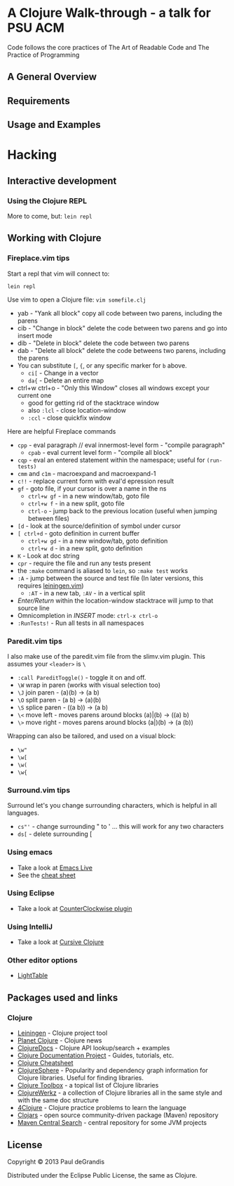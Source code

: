 A Clojure Walk-through - a talk for PSU ACM
============================================
Code follows the core practices of The Art of Readable Code and The Practice of Programming


A General Overview
-------------------


Requirements
------------


Usage and Examples
------------------


Hacking
=======

Interactive development
------------------------

### Using the Clojure REPL

More to come, but: `lein repl`

Working with Clojure
--------------------
### Fireplace.vim tips

Start a repl that vim will connect to:

    lein repl

Use vim to open a Clojure file: `vim somefile.clj`

 * yab - "Yank all block" copy all code between two parens, including the parens
 * cib - "Change in block" delete the code between two parens and go into insert mode
 * dib - "Delete in block" delete the code between two parens
 * dab - "Delete all block" delete the code betweens two parens, including the parens
 * You can substitute `[`, `{`, or any specific marker for `b` above.
   * `ci[` - Change in a vector
   * `da{` - Delete an entire map
 * ctrl+w ctrl+o - "Only this Window" closes all windows except your current one
   * good for getting rid of the stacktrace window
   * also `:lcl` - close location-window
   * `:ccl` - close quickfix window

Here are helpful Fireplace commands

 * `cpp` - eval paragraph // eval innermost-level form - "compile paragraph"
   * `cpab` - eval current level form - "compile all block"
 * `cqp` - eval an entered statement within the namespace; useful for `(run-tests)`
 * `cmm` and `c1m` - macroexpand and macroexpand-1
 * `c!!` - replace current form with eval'd epression result
 * `gf`  - goto file, if your cursor is over a name in the ns
   * `ctrl+w gf` - in a new window/tab, goto file
   * `ctrl+w f` - in a new split, goto file
   * `ctrl-o` - jump back to the previous location (useful when jumping between files)
 * `[d`  - look at the source/definition of symbol under cursor
 * `[ ctrl+d`  - goto definition in current buffer
   * `ctrl+w gd` - in a new window/tab, goto definition
   * `ctrl+w d` - in a new split, goto definition
 * `K`   - Look at doc string
 * `cpr` - require the file and run any tests present
 * the `:make` command is aliased to `lein`, so `:make test` works
 * `:A` - jump between the source and test file (In later versions, this requires [leiningen.vim](https://github.com/tpope/vim-leiningen))
   * `:AT` - in a new tab, `:AV` - in a vertical split
 * *Enter/Return* within the location-window stacktrace will jump to that source line
 * Omnicompletion in *INSERT* mode: `ctrl-x ctrl-o`
 * `:RunTests!` - Run all tests in all namespaces

### Paredit.vim tips

I also make use of the paredit.vim file from the slimv.vim plugin. This assumes your `<leader>` is `\`

 * `:call PareditToggle()` - toggle it on and off.
 * `\W` wrap in paren (works with visual selection too)
 * `\J` join paren - (a)(b) -> (a b)
 * `\O` split paren - (a b) -> (a)(b)
 * `\S` splice paren - ((a b)) -> (a b)
 * `\<` move left - moves parens around blocks (a)|(b) -> ((a) b)
 * `\>` move right - moves parens around blocks (a|)(b) -> (a (b))

Wrapping can also be tailored, and used on a visual block:

 * `\w"`
 * `\w[`
 * `\w(`
 * `\w{`

### Surround.vim tips

Surround let's you change surrounding characters, which is helpful in all languages.

 * `cs"'` - change surrounding " to '  ... this will work for any two characters
 * `ds[` - delete surrounding \[


### Using emacs

 * Take a look at [Emacs Live](https://github.com/overtone/emacs-live)
 * See the [cheat sheet](./emacs-cheat-sheet.mkd)


### Using Eclipse

 * Take a look at [CounterClockwise plugin](http://code.google.com/p/counterclockwise/)

### Using IntelliJ

 * Take a look at [Cursive Clojure](https://cursiveclojure.com/)

### Other editor options

 * [LightTable](http://www.lighttable.com/)


Packages used and links
-----------------------

### Clojure

 * [Leiningen](https://github.com/technomancy/leiningen) - Clojure project tool
 * [Planet Clojure](http://clojure.in/) - Clojure news
 * [ClojureDocs](http://clojuredocs.org/quickref/Clojure%20Core) - Clojure API lookup/search + examples
 * [Clojure Documentation Project](http://clojure-doc.org/) - Guides, tutorials, etc.
 * [Clojure Cheatsheet](http://jafingerhut.github.io/cheatsheet-clj-1.3/cheatsheet-tiptip-cdocs-summary.html)
 * [ClojureSphere](http://www.clojuresphere.com/) - Popularity and dependency graph information for Clojure libraries.  Useful for finding libraries.
 * [Clojure Toolbox](http://www.clojure-toolbox.com/) - a topical list of Clojure libraries
 * [ClojureWerkz](http://clojurewerkz.org/) - a collection of Clojure libraries all in the same style and with the same doc structure
 * [4Clojure](http://www.4clojure.com/problems) - Clojure practice problems to learn the language
 * [Clojars](https://clojars.org/) - open source community-driven package (Maven) repository
 * [Maven Central Search](http://search.maven.org/) - central repository for some JVM projects

License
-------
Copyright © 2013 Paul deGrandis

Distributed under the Eclipse Public License, the same as Clojure.

